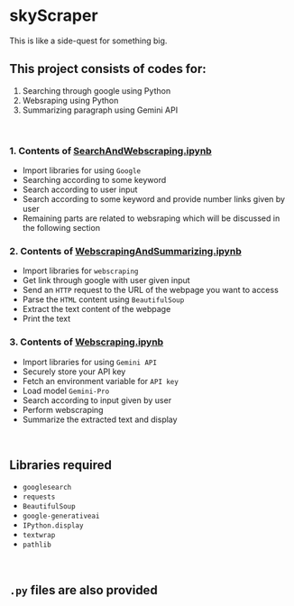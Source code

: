 # skyScraper

This is like a side-quest for something big.

## This project consists of codes for:
<ol>
  <li>Searching through google using Python</li>
  <li>Websraping using Python</li>
  <li>Summarizing paragraph using Gemini API</li>
</ol>
<br>

### 1. Contents of <a href="https://github.com/PALLADIUM26/skyScraper/blob/main/SearchAndWebscraping.ipynb">SearchAndWebscraping.ipynb</a><br>
 - Import libraries for using `Google`
 - Searching according to some keyword
 - Search according to user input
 - Search according to some keyword and provide number links given by user
 - Remaining parts are related to websraping which will be discussed in the following section
 
### 2. Contents of <a href="https://github.com/PALLADIUM26/skyScraper/blob/main/WebscrapingAndSummarizing.ipynb">WebscrapingAndSummarizing.ipynb</a><br>
 - Import libraries for `webscraping`
 - Get link through google with user given input
 - Send an `HTTP` request to the URL of the webpage you want to access
 - Parse the `HTML` content using `BeautifulSoup`
 - Extract the text content of the webpage
 - Print the text

### 3. Contents of <a href="https://github.com/PALLADIUM26/skyScraper/blob/main/Webscraping.ipynb">Webscraping.ipynb</a>
 - Import libraries for using `Gemini API`
 - Securely store your API key
 - Fetch an environment variable for `API key`
 - Load model `Gemini-Pro`
 - Search according to input given by user
 - Perform webscraping
 - Summarize the extracted text and display

<br>

## Libraries required
 - `googlesearch`
 - `requests`
 - `BeautifulSoup`
 - `google-generativeai`
 - `IPython.display`
 - `textwrap`
 - `pathlib`

<br>

## `.py` files are also provided
